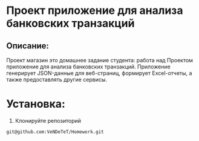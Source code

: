 # Проект приложение для анализа банковских транзакций

## Описание:

Проект магазин это домашнее задание студента: работа над Проектом приложение для анализа банковских транзакций. Приложение генерирует JSON-данные для веб-страниц, формирует Excel-отчеты, а также предоставлять другие сервисы.

# Установка:

1. Клонируйте репозиторий
```
git@github.com:VeNDeTeT/Homework.git
```